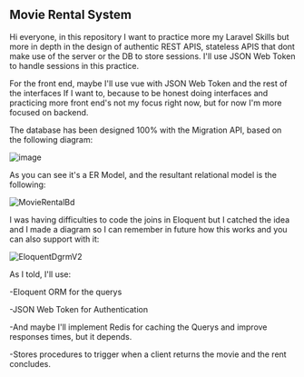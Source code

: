 ## Movie Rental System

Hi everyone, in this repository I want to practice more my Laravel Skills but more in depth in the design of authentic REST APIS, stateless APIS that
dont make use of the server or the DB to store sessions. I'll use JSON Web Token to handle sessions in this practice.

For the front end, maybe I'll use vue with JSON Web Token and the rest of the interfaces If I want to, because to be honest doing interfaces and practicing more front end's not my focus right now, but for now I'm more focused on backend.

The database has been designed 100% with the Migration API, based on the following diagram:


![image](https://user-images.githubusercontent.com/78714792/179668712-5a7dca63-57e1-495e-a705-f54067e05412.png)

As you can see it's a ER Model, and the resultant relational model is the following:


![MovieRentalBd](https://user-images.githubusercontent.com/78714792/179668900-e3e5af16-f28e-4e1e-ad13-8841170739dc.png)

I was having difficulties to code the joins in Eloquent but I catched the idea and I made a diagram so I can remember in future how this works
and you can also support with it:


![EloquentDgrmV2](https://user-images.githubusercontent.com/78714792/180081624-6cb7812d-7e31-4102-a124-df6e369285fd.png)




As I told, I'll use: 

-Eloquent ORM for the querys


-JSON Web Token for Authentication


-And maybe I'll implement Redis for caching the Querys and improve responses times, but it depends.


-Stores procedures to trigger when a client returns the movie and the rent concludes.
